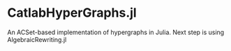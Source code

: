 # CatlabHyperGraphs.jl

An ACSet-based implementation of hypergraphs in Julia.
Next step is using AlgebraicRewriting.jl 